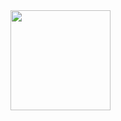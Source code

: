 <div style="color: linen; border-color: linen">
  <a href="https://github.com/Renatoleall">
  <img height="160em" src="https://github-readme-stats.vercel.app/api?username=Renatoleall&show_icons=true&theme=dark&include_all_commits=true&count_private=true"/>
</div>
